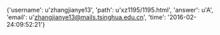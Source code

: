 {'username': u'zhangjianye13', 'path': u'xz1195/1195.html', 'answer': u'A', 'email': u'zhangjianye13@mails.tsinghua.edu.cn', 'time': '2016-02-24:09:52:21'}
